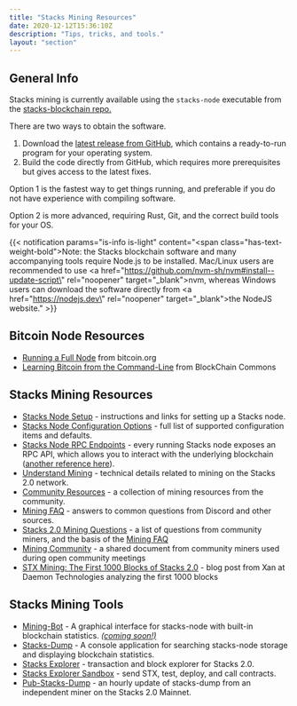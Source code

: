 ```yaml
---
title: "Stacks Mining Resources"
date: 2020-12-12T15:36:10Z
description: "Tips, tricks, and tools."
layout: "section"
---
```


## General Info

Stacks mining is currently available using the `stacks-node` executable from the [stacks-blockchain repo.](https://github.com/blockstack/stacks-blockchain)

There are two ways to obtain the software.

1. Download the [latest release from GitHub](https://github.com/blockstack/stacks-blockchain/releases/latest), which contains a ready-to-run program for your operating system.
2. Build the code directly from GitHub, which requires more prerequisites but gives access to the latest fixes.

Option 1 is the fastest way to get things running, and preferable if you do not have experience with compiling software.

Option 2 is more advanced, requiring Rust, Git, and the correct build tools for your OS.

{{< notification params="is-info is-light"
 content="<span class=\"has-text-weight-bold\">Note:</span> the Stacks blockchain software and many accompanying tools require Node.js to be installed. Mac/Linux users are recommended to use <a href=\"https://github.com/nvm-sh/nvm#install--update-script\" rel=\"noopener\" target=\"_blank\">nvm,</a> whereas Windows users can download the software directly from <a href=\"https://nodejs.dev\" rel=\"noopener\" target=\"_blank\">the NodeJS website.</a>" >}}

## Bitcoin Node Resources

- [Running a Full Node](https://bitcoin.org/en/full-node) from bitcoin.org
- [Learning Bitcoin from the Command-Line](https://github.com/BlockchainCommons/Learning-Bitcoin-from-the-Command-Line/) from BlockChain Commons

## Stacks Mining Resources

- [Stacks Node Setup](/stx-mining/setup) - instructions and links for setting up a Stacks node.
- [Stacks Node Configuration Options](https://docs.blockstack.org/references/stacks-node-configuration) - full list of supported configuration items and defaults.
- [Stacks Node RPC Endpoints](https://github.com/blockstack/stacks-blockchain/blob/master/docs/rpc-endpoints.md) - every running Stacks node exposes an RPC API, which allows you to interact with the underlying blockchain ([another reference here](https://docs.blockstack.org/understand-stacks/stacks-blockchain-api#proxied-stacks-node-rpc-api-endpoints)).
- [Understand Mining](https://docs.blockstack.org/understand-stacks/mining) - technical details related to mining on the Stacks 2.0 network.
- [Community Resources](/stx-community/#mining) - a collection of mining resources from the community.
- [Mining FAQ](/stx-mining/faq) - answers to common questions from Discord and other sources.
- [Stacks 2.0 Mining Questions](https://paper.dropbox.com/doc/Stacks-2.0-Mining-Questions--BEWhyjHlB2c4WNH5pkvL8bpmAg-63CU2wD4zQsiiU6XPUtlr) - a list of questions from community miners, and the basis of the [Mining FAQ](/stx-mining/faq)
- [Mining Community](https://paper.dropbox.com/doc/Mining-Community--BDlvJZcCd2NpQtx6beGVptijAg-mJbtjhpqzNq9iCZHASFot) - a shared document from community miners used during open community meetings
- [STX Mining: The First 1000 Blocks of Stacks 2.0](https://daemontechnologies.co/first-1000-blocks) - blog post from Xan at Daemon Technologies analyzing the first 1000 blocks

## Stacks Mining Tools

- [Mining-Bot](https://github.com/Daemon-Technologies/Mining-Bot) - A graphical interface for stacks-node with built-in blockchain statistics. *[(coming soon!)](https://forum.stacks.org/t/update-on-daemons-mining-bot/11646)*
- [Stacks-Dump](https://github.com/psq/stacks-dump) - A console application for searching stacks-node storage and displaying blockchain statistics.
- [Stacks Explorer](http://explorer.stacks.co/) - transaction and block explorer for Stacks 2.0.
- [Stacks Explorer Sandbox](http://explorer.stacks.co/sandbox) - send STX, test, deploy, and call contracts.
- [Pub-Stacks-Dump](https://friedger.github.io/pub-stacks-dump/) - an hourly update of stacks-dump from an independent miner on the Stacks 2.0 Mainnet.
